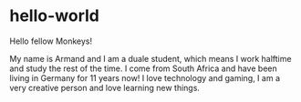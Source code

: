 # hello-world


Hello fellow Monkeys!

My name is Armand and I am a duale student, which means I work halftime and study the rest of the time.
I come from South Africa and have been living in Germany for 11 years now!
I love technology and gaming, I am a very creative person and love learning new things.
